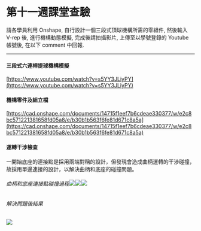 # 第十一週課堂查驗

請各學員利用 Onshape, 自行設計一個三段式頂球機構所需的零組件, 然後輸入 V-rep 後, 進行機構動態模擬, 完成後請拍攝影片, 上傳至以學號登錄的 Youtube 帳號後, 在以下 comment 中回報.

---

#### 三段式六連桿提球機構模擬

[https://www.youtube.com/watch?v=s5YY3JLiyPY](https://www.youtube.com/watch?v=s5YY3JLiyPY)

#### 機構零件及組立檔

[https://cad.onshape.com/documents/14715f1eef7b6cdeae330377/w/e2c8bc571221381658fd05a8/e/b30b1b563f6fe81d671c8a5a](https://cad.onshape.com/documents/14715f1eef7b6cdeae330377/w/e2c8bc571221381658fd05a8/e/b30b1b563f6fe81d671c8a5a)

#### 運轉干涉檢查

一開始底座的連接點是採用兩端對稱的設計，但發現會造成曲柄運轉的干涉碰撞，故採用單邊連接的設計，以解決曲柄和底座的碰撞問題。

###### 曲柄和底座連接點碰撞過程![](/assets/chrome_2018-05-22_09-21-20.png)![](/assets/chrome_2018-05-22_09-21-24.png)![](/picture/chrome_2018-05-22_09-21-34.png)

###### 解決問題後結果

![](/picture/chrome_2018-05-22_09-22-03.png)

